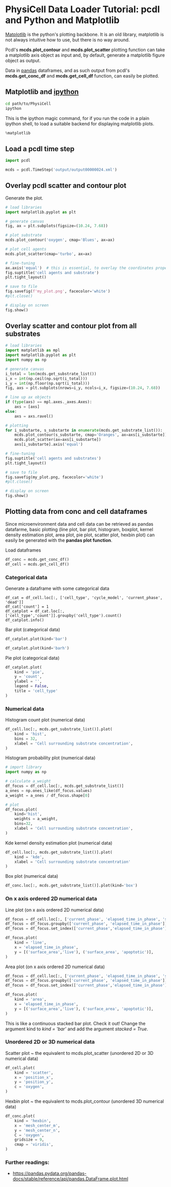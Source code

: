# PhysiCell Data Loader Tutorial: pcdl and Python and Matplotlib

[Matplotlib](https://matplotlib.org/) is the python's plotting backbone.
It is an old library, matplotlib is not always intuitive how to use, but there is no way around.

Pcdl's  **mcds.plot_contour** and **mcds.plot_scatter** plotting function
can take a matplotlib axis object as input
and, by default, generate a matplotlib figure object as output.

Data in [pandas]() dataframes,
and as such output from pcdl's **mcds.get_conc_df** and **mcds.get_cell_df** function,
can easily be plotted.


## Matplotlib and [ipython](https://en.wikipedia.org/wiki/IPython)

```bash
cd path/to/PhysiCell
ipython
```

This is the ipython magic command,
for if you run the code in a plain ipython shell,
to load a suitable backend for displaying matplotlib plots.

```python
%matplotlib
```


## Load a pcdl time step

```python
import pcdl

mcds = pcdl.TimeStep('output/output00000024.xml')
```


## Overlay pcdl scatter and contour plot


Generate the plot.

```python
# load libraries
import matplotlib.pyplot as plt

# generate canvas
fig, ax = plt.subplots(figsize=(10.24, 7.68))

# plot substrate
mcds.plot_contour('oxygen', cmap='Blues', ax=ax)

# plot cell agents
mcds.plot_scatter(cmap='turbo', ax=ax)

# fine-tuning
ax.axis('equal')  # this is essential, to overlay the coordinates properly!
fig.suptitle('cell agents and substrate')
plt.tight_layout()

# save to file
fig.savefig(f'my_plot.png', facecolor='white')
#plt.close()

# display on screen
fig.show()
```


## Overlay scatter and contour plot from all substrates

```python
# load libraries
import matplotlib as mpl
import matplotlib.pyplot as plt
import numpy as np

# generate canvas
i_total = len(mcds.get_substrate_list())
i_x = int(np.ceil(np.sqrt(i_total)))
i_y = int(np.floor(np.sqrt(i_total)))
fig, axs = plt.subplots(nrows=i_y, ncols=i_x, figsize=(10.24, 7.68))

# line up ax objects
if (type(axs) == mpl.axes._axes.Axes):
    axs = [axs]
else:
    axs = axs.ravel()

# plotting
for i_substarte, s_substarte in enumerate(mcds.get_substrate_list()):
    mcds.plot_contour(s_substarte, cmap='Oranges', ax=axs[i_substarte])
    mcds.plot_scatter(ax=axs[i_substarte])
    axs[i_substarte].axis('equal')

# fine-tuning
fig.suptitle('cell agents and substrates')
plt.tight_layout()

# save to file
fig.savefig(my_plot.png, facecolor='white')
#plt.close()

# display on screen
fig.show()
```


## Plotting data from conc and cell dataframes

Since microenvironment data and cell data can be retrieved as pandas datafarme,
basic plotting (line plot, bar plot, histogram, boxplot, kernel density estimation plot, area plot, pie plot, scatter plot, hexbin plot)
can easily be generated with the **pandas plot function**.

Load dataframes

```python
df_conc = mcds.get_conc_df()
df_cell = mcds.get_cell_df()
```


### Categorical data

Generate a dataframe with some categorical data

```pandas
df_cat = df_cell.loc[:, ['cell_type', 'cycle_model', 'current_phase', 'dead']]
df_cat['count'] = 1
df_catplot = df_cat.loc[:, ['cell_type','count']].groupby('cell_type').count()
df_catplot.info()
```

Bar plot (categorical data)

```python
df_catplot.plot(kind='bar')
```
```python
df_catplot.plot(kind='barh')
```


Pie plot (categorical data)

```python
df_catplot.plot(
    kind = 'pie',
    y = 'count',
    ylabel = '',
    legend = False,
    title = 'cell_type'
)
```


### Numerical data

Histogram count plot (numerical data)

```python
df_cell.loc[:, mcds.get_substrate_list()].plot(
    kind = 'hist',
    bins = 32,
    xlabel = 'Cell surrounding substrate concentration',
)
```

Histogram probability plot (numerical data)

```python
# import library
import numpy as np

# calculate a_weight
df_focus = df_cell.loc[:, mcds.get_substrate_list()]
a_ones = np.ones_like(df_focus.values)
a_weight = a_ones / df_focus.shape[0]

# plot
df_focus.plot(
    kind='hist',
    weights = a_weight,
    bins=32,
    xlabel = 'Cell surrounding substrate concentration',
)
```

Kde kernel density estimation plot (numerical data)

```python
df_cell.loc[:, mcds.get_substrate_list()].plot(
    kind = 'kde',
    xlabel = 'Cell surrounding substrate concentration'
)
```

Box plot (numerical data)

```python
df_conc.loc[:, mcds.get_substrate_list()].plot(kind='box')
```


### On x axis ordered 2D numerical data

Line plot (on x axis ordered 2D numerical data)

```python
df_focus = df_cell.loc[:, ['current_phase', 'elapsed_time_in_phase', 'surface_area']]
df_focus = df_focus.groupby(['current_phase', 'elapsed_time_in_phase']).mean().reset_index()
df_focus = df_focus.set_index(['current_phase','elapsed_time_in_phase']).unstack('current_phase').reset_index()

df_focus.plot(
    kind = 'line',
    x = 'elapsed_time_in_phase',
    y = [('surface_area','live'), ('surface_area', 'apoptotic')],
)
```

Area plot (on x axis ordered 2D numerical data)

```python
df_focus = df_cell.loc[:, ['current_phase', 'elapsed_time_in_phase', 'surface_area']]
df_focus = df_focus.groupby(['current_phase', 'elapsed_time_in_phase']).mean().reset_index()
df_focus = df_focus.set_index(['current_phase','elapsed_time_in_phase']).unstack('current_phase').reset_index()

df_focus.plot(
    kind = 'area',
    x = 'elapsed_time_in_phase',
    y = [('surface_area','live'), ('surface_area', 'apoptotic')],
)
```

This is like a continuous stacked bar plot.
Check it out!
Change the argument kind to *kind = 'bar'* and add the argument *stacked = True*.


### Unordered 2D or 3D numerical data

Scatter plot ~ the equivalent to mcds.plot\_scatter (unordered 2D or 3D numerical data)

```python
df_cell.plot(
    kind = 'scatter',
    x = 'position_x',
    y = 'position_y',
    c = 'oxygen',
)
```

Hexbin plot ~ the equivalent to mcds.plot\_contour (unordered 3D numerical data)

```python
df_conc.plot(
    kind = 'hexbin',
    x = 'mesh_center_m',
    y = 'mesh_center_n',
    C = 'oxygen',
    gridsize = 9,
    cmap = 'viridis',
)
```


### Further readings:

+ https://pandas.pydata.org/pandas-docs/stable/reference/api/pandas.DataFrame.plot.html

